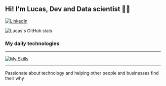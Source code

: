 ## Hi! I'm Lucas, Dev and Data scientist 🖖🏻

[![LinkedIn](https://img.shields.io/badge/LinkedIn-0077B5?style=for-the-badge&logo=linkedin&logoColor=white)](https://www.linkedin.com/in/lucas-eifler-2440a8121/)

![Lucas's GitHub stats](https://github-readme-stats.vercel.app/api?username=LDS-E&show_icons=true&theme=dracula)

### My daily technologies
<hr>

[![My Skills](https://skillicons.dev/icons?i=js,ts,nodejs,react,nextjs,html,css,tailwind,py,mongodb,postgres,azure,aws,terraform,tensorflow)](https://skillicons.dev)

<hr>
Passionate about technology and helping other people and businesses find their why
